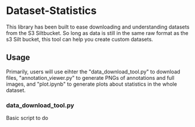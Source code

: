 # Dataset-Statistics

This library has been built to ease downloading and understanding datasets from the S3 Siltbucket. So long as data is still in the same raw format as the s3 Silt bucket, this tool can help you create custom datasets. 

## Usage

Primarily, users will use eihter the "data_download_tool.py" to download files, "annotation_viewer.py" to generate PNGs of annotations and full images, and "plot.ipynb" to generate plots about statistics in the whole dataset. 

### data_download_tool.py
Basic script to do